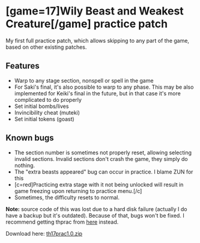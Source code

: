 # [game=17]Wily Beast and Weakest Creature[/game] practice patch


My first full practice patch, which allows skipping to any part of the game, based on other existing patches. 

## Features
- Warp to any stage section, nonspell or spell in the game
- For Saki's final, it's also possible to warp to any phase. This may be also implemented for Keiki's final in the future, but in that case it's more complicated to do properly
- Set initial bombs/lives
- Invincibility cheat (muteki)
- Set initial tokens (goast)

## Known bugs
- The section number is sometimes not properly reset, allowing selecting invalid sections. Invalid sections don't crash the game, they simply do nothing.
- The "extra beasts appeared" bug can occur in practice. I blame ZUN for this
- [c=red]Practicing extra stage with it not being unlocked will result in game freezing upon returning to practice menu.[/c]
- Sometimes, the difficulty resets to normal.


**Note:** source code of this was lost due to a hard disk failure (actually I do have a backup but it's outdated). Because of that, bugs won't be fixed. I recommend getting thprac from [here](https://github.com/ack7139/thprac/releases/latest) instead.
  
Download here: [th17prac1.0.zip](/files/th17prac1.0.zip)
